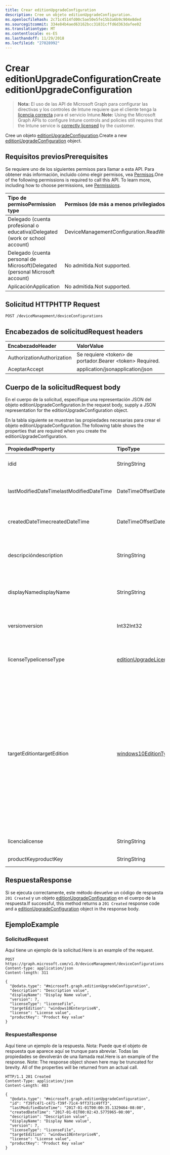 ```yaml
---
title: Crear editionUpgradeConfiguration
description: Cree un objeto editionUpgradeConfiguration.
ms.openlocfilehash: 2c71c4514fd00c5ae50e5fe15b3a6b9c904e8ded
ms.sourcegitcommit: 334e84b4aed63162bcc31831cffd6d363dafee02
ms.translationtype: MT
ms.contentlocale: es-ES
ms.lasthandoff: 11/29/2018
ms.locfileid: "27028992"
---
```

# <a name="create-editionupgradeconfiguration"></a><span data-ttu-id="f17d5-103">Crear editionUpgradeConfiguration</span><span class="sxs-lookup"><span data-stu-id="f17d5-103">Create editionUpgradeConfiguration</span></span>

> <span data-ttu-id="f17d5-104">**Nota:** El uso de las API de Microsoft Graph para configurar las directivas y los controles de Intune requiere que el cliente tenga la [licencia correcta](https://go.microsoft.com/fwlink/?linkid=839381) para el servicio Intune.</span><span class="sxs-lookup"><span data-stu-id="f17d5-104">**Note:** Using the Microsoft Graph APIs to configure Intune controls and policies still requires that the Intune service is [correctly licensed](https://go.microsoft.com/fwlink/?linkid=839381) by the customer.</span></span>

<span data-ttu-id="f17d5-105">Cree un objeto [editionUpgradeConfiguration](../resources/intune-deviceconfig-editionupgradeconfiguration.md).</span><span class="sxs-lookup"><span data-stu-id="f17d5-105">Create a new [editionUpgradeConfiguration](../resources/intune-deviceconfig-editionupgradeconfiguration.md) object.</span></span>
## <a name="prerequisites"></a><span data-ttu-id="f17d5-106">Requisitos previos</span><span class="sxs-lookup"><span data-stu-id="f17d5-106">Prerequisites</span></span>
<span data-ttu-id="f17d5-p101">Se requiere uno de los siguientes permisos para llamar a esta API. Para obtener más información, incluido cómo elegir permisos, vea [Permisos](/graph/permissions-reference).</span><span class="sxs-lookup"><span data-stu-id="f17d5-p101">One of the following permissions is required to call this API. To learn more, including how to choose permissions, see [Permissions](/graph/permissions-reference).</span></span>

|<span data-ttu-id="f17d5-109">Tipo de permiso</span><span class="sxs-lookup"><span data-stu-id="f17d5-109">Permission type</span></span>|<span data-ttu-id="f17d5-110">Permisos (de más a menos privilegiados)</span><span class="sxs-lookup"><span data-stu-id="f17d5-110">Permissions (from most to least privileged)</span></span>|
|:---|:---|
|<span data-ttu-id="f17d5-111">Delegado (cuenta profesional o educativa)</span><span class="sxs-lookup"><span data-stu-id="f17d5-111">Delegated (work or school account)</span></span>|<span data-ttu-id="f17d5-112">DeviceManagementConfiguration.ReadWrite.All</span><span class="sxs-lookup"><span data-stu-id="f17d5-112">DeviceManagementConfiguration.ReadWrite.All</span></span>|
|<span data-ttu-id="f17d5-113">Delegado (cuenta personal de Microsoft)</span><span class="sxs-lookup"><span data-stu-id="f17d5-113">Delegated (personal Microsoft account)</span></span>|<span data-ttu-id="f17d5-114">No admitida.</span><span class="sxs-lookup"><span data-stu-id="f17d5-114">Not supported.</span></span>|
|<span data-ttu-id="f17d5-115">Aplicación</span><span class="sxs-lookup"><span data-stu-id="f17d5-115">Application</span></span>|<span data-ttu-id="f17d5-116">No admitida.</span><span class="sxs-lookup"><span data-stu-id="f17d5-116">Not supported.</span></span>|

## <a name="http-request"></a><span data-ttu-id="f17d5-117">Solicitud HTTP</span><span class="sxs-lookup"><span data-stu-id="f17d5-117">HTTP Request</span></span>
<!-- {
  "blockType": "ignored"
}
-->
``` http
POST /deviceManagement/deviceConfigurations
```

## <a name="request-headers"></a><span data-ttu-id="f17d5-118">Encabezados de solicitud</span><span class="sxs-lookup"><span data-stu-id="f17d5-118">Request headers</span></span>
|<span data-ttu-id="f17d5-119">Encabezado</span><span class="sxs-lookup"><span data-stu-id="f17d5-119">Header</span></span>|<span data-ttu-id="f17d5-120">Valor</span><span class="sxs-lookup"><span data-stu-id="f17d5-120">Value</span></span>|
|:---|:---|
|<span data-ttu-id="f17d5-121">Authorization</span><span class="sxs-lookup"><span data-stu-id="f17d5-121">Authorization</span></span>|<span data-ttu-id="f17d5-122">Se requiere &lt;token&gt; de portador.</span><span class="sxs-lookup"><span data-stu-id="f17d5-122">Bearer &lt;token&gt; Required.</span></span>|
|<span data-ttu-id="f17d5-123">Aceptar</span><span class="sxs-lookup"><span data-stu-id="f17d5-123">Accept</span></span>|<span data-ttu-id="f17d5-124">application/json</span><span class="sxs-lookup"><span data-stu-id="f17d5-124">application/json</span></span>|

## <a name="request-body"></a><span data-ttu-id="f17d5-125">Cuerpo de la solicitud</span><span class="sxs-lookup"><span data-stu-id="f17d5-125">Request body</span></span>
<span data-ttu-id="f17d5-126">En el cuerpo de la solicitud, especifique una representación JSON del objeto editionUpgradeConfiguration.</span><span class="sxs-lookup"><span data-stu-id="f17d5-126">In the request body, supply a JSON representation for the editionUpgradeConfiguration object.</span></span>

<span data-ttu-id="f17d5-127">En la tabla siguiente se muestran las propiedades necesarias para crear el objeto editionUpgradeConfiguration.</span><span class="sxs-lookup"><span data-stu-id="f17d5-127">The following table shows the properties that are required when you create the editionUpgradeConfiguration.</span></span>

|<span data-ttu-id="f17d5-128">Propiedad</span><span class="sxs-lookup"><span data-stu-id="f17d5-128">Property</span></span>|<span data-ttu-id="f17d5-129">Tipo</span><span class="sxs-lookup"><span data-stu-id="f17d5-129">Type</span></span>|<span data-ttu-id="f17d5-130">Descripción</span><span class="sxs-lookup"><span data-stu-id="f17d5-130">Description</span></span>|
|:---|:---|:---|
|<span data-ttu-id="f17d5-131">id</span><span class="sxs-lookup"><span data-stu-id="f17d5-131">id</span></span>|<span data-ttu-id="f17d5-132">String</span><span class="sxs-lookup"><span data-stu-id="f17d5-132">String</span></span>|<span data-ttu-id="f17d5-133">Clave de la entidad.</span><span class="sxs-lookup"><span data-stu-id="f17d5-133">Key of the entity.</span></span> <span data-ttu-id="f17d5-134">Heredado de [deviceConfiguration](../resources/intune-deviceconfig-deviceconfiguration.md)</span><span class="sxs-lookup"><span data-stu-id="f17d5-134">Inherited from [deviceConfiguration](../resources/intune-deviceconfig-deviceconfiguration.md)</span></span>|
|<span data-ttu-id="f17d5-135">lastModifiedDateTime</span><span class="sxs-lookup"><span data-stu-id="f17d5-135">lastModifiedDateTime</span></span>|<span data-ttu-id="f17d5-136">DateTimeOffset</span><span class="sxs-lookup"><span data-stu-id="f17d5-136">DateTimeOffset</span></span>|<span data-ttu-id="f17d5-137">Fecha y hora en la que se modificó el objeto por última vez.</span><span class="sxs-lookup"><span data-stu-id="f17d5-137">DateTime the object was last modified.</span></span> <span data-ttu-id="f17d5-138">Heredado de [deviceConfiguration](../resources/intune-deviceconfig-deviceconfiguration.md)</span><span class="sxs-lookup"><span data-stu-id="f17d5-138">Inherited from [deviceConfiguration](../resources/intune-deviceconfig-deviceconfiguration.md)</span></span>|
|<span data-ttu-id="f17d5-139">createdDateTime</span><span class="sxs-lookup"><span data-stu-id="f17d5-139">createdDateTime</span></span>|<span data-ttu-id="f17d5-140">DateTimeOffset</span><span class="sxs-lookup"><span data-stu-id="f17d5-140">DateTimeOffset</span></span>|<span data-ttu-id="f17d5-141">Fecha y hora en la que se creó el objeto.</span><span class="sxs-lookup"><span data-stu-id="f17d5-141">DateTime the object was created.</span></span> <span data-ttu-id="f17d5-142">Heredado de [deviceConfiguration](../resources/intune-deviceconfig-deviceconfiguration.md)</span><span class="sxs-lookup"><span data-stu-id="f17d5-142">Inherited from [deviceConfiguration](../resources/intune-deviceconfig-deviceconfiguration.md)</span></span>|
|<span data-ttu-id="f17d5-143">descripción</span><span class="sxs-lookup"><span data-stu-id="f17d5-143">description</span></span>|<span data-ttu-id="f17d5-144">String</span><span class="sxs-lookup"><span data-stu-id="f17d5-144">String</span></span>|<span data-ttu-id="f17d5-145">Descripción proporcionada por el administrador de la configuración del dispositivo.</span><span class="sxs-lookup"><span data-stu-id="f17d5-145">Admin provided description of the Device Configuration.</span></span> <span data-ttu-id="f17d5-146">Heredado de [deviceConfiguration](../resources/intune-deviceconfig-deviceconfiguration.md)</span><span class="sxs-lookup"><span data-stu-id="f17d5-146">Inherited from [deviceConfiguration](../resources/intune-deviceconfig-deviceconfiguration.md)</span></span>|
|<span data-ttu-id="f17d5-147">displayName</span><span class="sxs-lookup"><span data-stu-id="f17d5-147">displayName</span></span>|<span data-ttu-id="f17d5-148">String</span><span class="sxs-lookup"><span data-stu-id="f17d5-148">String</span></span>|<span data-ttu-id="f17d5-149">Nombre proporcionado por el administrador de la configuración del dispositivo.</span><span class="sxs-lookup"><span data-stu-id="f17d5-149">Admin provided name of the device configuration.</span></span> <span data-ttu-id="f17d5-150">Heredado de [deviceConfiguration](../resources/intune-deviceconfig-deviceconfiguration.md)</span><span class="sxs-lookup"><span data-stu-id="f17d5-150">Inherited from [deviceConfiguration](../resources/intune-deviceconfig-deviceconfiguration.md)</span></span>|
|<span data-ttu-id="f17d5-151">version</span><span class="sxs-lookup"><span data-stu-id="f17d5-151">version</span></span>|<span data-ttu-id="f17d5-152">Int32</span><span class="sxs-lookup"><span data-stu-id="f17d5-152">Int32</span></span>|<span data-ttu-id="f17d5-153">Versión de la configuración del dispositivo.</span><span class="sxs-lookup"><span data-stu-id="f17d5-153">Version of the device configuration.</span></span> <span data-ttu-id="f17d5-154">Heredado de [deviceConfiguration](../resources/intune-deviceconfig-deviceconfiguration.md)</span><span class="sxs-lookup"><span data-stu-id="f17d5-154">Inherited from [deviceConfiguration](../resources/intune-deviceconfig-deviceconfiguration.md)</span></span>|
|<span data-ttu-id="f17d5-155">licenseType</span><span class="sxs-lookup"><span data-stu-id="f17d5-155">licenseType</span></span>|[<span data-ttu-id="f17d5-156">editionUpgradeLicenseType</span><span class="sxs-lookup"><span data-stu-id="f17d5-156">editionUpgradeLicenseType</span></span>](../resources/intune-deviceconfig-editionupgradelicensetype.md)|<span data-ttu-id="f17d5-157">Tipo de licencia de actualización de edición.</span><span class="sxs-lookup"><span data-stu-id="f17d5-157">Edition Upgrade License Type.</span></span> <span data-ttu-id="f17d5-158">Los valores posibles son: `productKey` y `licenseFile`.</span><span class="sxs-lookup"><span data-stu-id="f17d5-158">Possible values are: `productKey`, `licenseFile`.</span></span>|
|<span data-ttu-id="f17d5-159">targetEdition</span><span class="sxs-lookup"><span data-stu-id="f17d5-159">targetEdition</span></span>|[<span data-ttu-id="f17d5-160">windows10EditionType</span><span class="sxs-lookup"><span data-stu-id="f17d5-160">windows10EditionType</span></span>](../resources/intune-deviceconfig-windows10editiontype.md)|<span data-ttu-id="f17d5-161">Edición de destino de la actualización de edición.</span><span class="sxs-lookup"><span data-stu-id="f17d5-161">Edition Upgrade Target Edition.</span></span> <span data-ttu-id="f17d5-162">Los valores posibles son: `windows10Enterprise`, `windows10EnterpriseN`, `windows10Education`, `windows10EducationN`, `windows10MobileEnterprise`, `windows10HolographicEnterprise`, `windows10Professional`, `windows10ProfessionalN`, `windows10ProfessionalEducation`, `windows10ProfessionalEducationN`, `windows10ProfessionalWorkstation` y `windows10ProfessionalWorkstationN`.</span><span class="sxs-lookup"><span data-stu-id="f17d5-162">Possible values are: `windows10Enterprise`, `windows10EnterpriseN`, `windows10Education`, `windows10EducationN`, `windows10MobileEnterprise`, `windows10HolographicEnterprise`, `windows10Professional`, `windows10ProfessionalN`, `windows10ProfessionalEducation`, `windows10ProfessionalEducationN`, `windows10ProfessionalWorkstation`, `windows10ProfessionalWorkstationN`.</span></span>|
|<span data-ttu-id="f17d5-163">licencia</span><span class="sxs-lookup"><span data-stu-id="f17d5-163">license</span></span>|<span data-ttu-id="f17d5-164">String</span><span class="sxs-lookup"><span data-stu-id="f17d5-164">String</span></span>|<span data-ttu-id="f17d5-165">Contenido de archivo de actualización de edición.</span><span class="sxs-lookup"><span data-stu-id="f17d5-165">Edition Upgrade License File Content.</span></span>|
|<span data-ttu-id="f17d5-166">productKey</span><span class="sxs-lookup"><span data-stu-id="f17d5-166">productKey</span></span>|<span data-ttu-id="f17d5-167">String</span><span class="sxs-lookup"><span data-stu-id="f17d5-167">String</span></span>|<span data-ttu-id="f17d5-168">Clave de producto de actualización de edición.</span><span class="sxs-lookup"><span data-stu-id="f17d5-168">Edition Upgrade Product Key.</span></span>|



## <a name="response"></a><span data-ttu-id="f17d5-169">Respuesta</span><span class="sxs-lookup"><span data-stu-id="f17d5-169">Response</span></span>
<span data-ttu-id="f17d5-170">Si se ejecuta correctamente, este método devuelve un código de respuesta `201 Created` y un objeto [editionUpgradeConfiguration](../resources/intune-deviceconfig-editionupgradeconfiguration.md) en el cuerpo de la respuesta.</span><span class="sxs-lookup"><span data-stu-id="f17d5-170">If successful, this method returns a `201 Created` response code and a [editionUpgradeConfiguration](../resources/intune-deviceconfig-editionupgradeconfiguration.md) object in the response body.</span></span>

## <a name="example"></a><span data-ttu-id="f17d5-171">Ejemplo</span><span class="sxs-lookup"><span data-stu-id="f17d5-171">Example</span></span>
### <a name="request"></a><span data-ttu-id="f17d5-172">Solicitud</span><span class="sxs-lookup"><span data-stu-id="f17d5-172">Request</span></span>
<span data-ttu-id="f17d5-173">Aquí tiene un ejemplo de la solicitud.</span><span class="sxs-lookup"><span data-stu-id="f17d5-173">Here is an example of the request.</span></span>
``` http
POST https://graph.microsoft.com/v1.0/deviceManagement/deviceConfigurations
Content-type: application/json
Content-length: 311

{
  "@odata.type": "#microsoft.graph.editionUpgradeConfiguration",
  "description": "Description value",
  "displayName": "Display Name value",
  "version": 7,
  "licenseType": "licenseFile",
  "targetEdition": "windows10EnterpriseN",
  "license": "License value",
  "productKey": "Product Key value"
}
```

### <a name="response"></a><span data-ttu-id="f17d5-174">Respuesta</span><span class="sxs-lookup"><span data-stu-id="f17d5-174">Response</span></span>
<span data-ttu-id="f17d5-p110">Aquí tiene un ejemplo de la respuesta. Nota: Puede que el objeto de respuesta que aparece aquí se trunque para abreviar. Todas las propiedades se devolverán de una llamada real.</span><span class="sxs-lookup"><span data-stu-id="f17d5-p110">Here is an example of the response. Note: The response object shown here may be truncated for brevity. All of the properties will be returned from an actual call.</span></span>
``` http
HTTP/1.1 201 Created
Content-Type: application/json
Content-Length: 483

{
  "@odata.type": "#microsoft.graph.editionUpgradeConfiguration",
  "id": "f39fc471-c471-f39f-71c4-9ff371c49ff3",
  "lastModifiedDateTime": "2017-01-01T00:00:35.1329464-08:00",
  "createdDateTime": "2017-01-01T00:02:43.5775965-08:00",
  "description": "Description value",
  "displayName": "Display Name value",
  "version": 7,
  "licenseType": "licenseFile",
  "targetEdition": "windows10EnterpriseN",
  "license": "License value",
  "productKey": "Product Key value"
}
```




